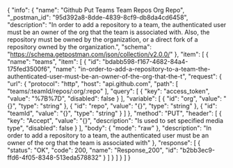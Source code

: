 {
  "info": {
    "name": "Github Put Teams Team Repos Org Repo",
    "_postman_id": "95d392a8-8dde-4839-8cf9-db8da4cd6458",
    "description": "In order to add a repository to a team, the authenticated user must be an owner of the org that the team is associated with. Also, the repository must be owned by the organization, or a direct fork of a repository owned by the organization.",
    "schema": "https://schema.getpostman.com/json/collection/v2.0.0/"
  },
  "item": [
    {
      "name": "teams",
      "item": [
        {
          "id": "bdabb598-f167-4682-84a4-175fed3500f6",
          "name": "in-order-to-add-a-repository-to-a-team-the-authenticated-user-must-be-an-owner-of-the-org-that-the-t",
          "request": {
            "url": {
              "protocol": "http",
              "host": "api.github.com",
              "path": [
                "teams/:teamId/repos/:org/:repo"
              ],
              "query": [
                {
                  "key": "access_token",
                  "value": "%7B%7D",
                  "disabled": false
                }
              ],
              "variable": [
                {
                  "id": "org",
                  "value": "{}",
                  "type": "string"
                },
                {
                  "id": "repo",
                  "value": "{}",
                  "type": "string"
                },
                {
                  "id": "teamId",
                  "value": "{}",
                  "type": "string"
                }
              ]
            },
            "method": "PUT",
            "header": [
              {
                "key": "Accept",
                "value": "{}",
                "description": "Is used to set specified media type",
                "disabled": false
              }
            ],
            "body": {
              "mode": "raw"
            },
            "description": "In order to add a repository to a team, the authenticated user must be an owner of the org that the team is associated with"
          },
          "response": [
            {
              "status": "OK",
              "code": 200,
              "name": "Response_200",
              "id": "b2bb3ec9-ffd6-4f05-8348-513eda578832"
            }
          ]
        }
      ]
    }
  ]
}
